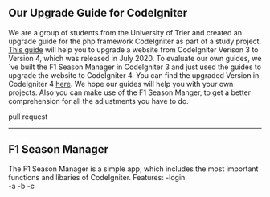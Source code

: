## Our Upgrade Guide for CodeIgniter

We are a group of students from the University of Trier and created an upgrade guide for the php framework CodeIgniter as part of a study project. [This guide](http://docs.codeigniter.jjzjoiczfy-ewx3lzpzk4zq.p.runcloud.link/intro/index.html) will help you to upgrade a website from CodeIgniter Verison 3 to Version 4, which was released in July 2020. 
To evaluate our own guides, we´ve built the F1 Season Manager in CodeIgniter 3 and just used the guides to upgrade the website to CodeIgniter 4. You can find the upgraded Version in CodeIgniter 4 [here](https://github.com/FlorianNelles/CI4-Example_F1-Season-Manager).
We hope our guides will help you with your own projects. Also you can make use of the F1 Season Manger, to get a better comprehension for all the adjustments you have to do.

pull request

---

## F1 Season Manager

The F1 Season Manager is a simple app, which includes the most important functions and libaries of CodeIgniter.
Features:
-login	
-a
-b
-c
